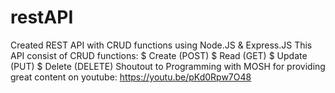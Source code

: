 # restAPI
Created REST API with CRUD functions using Node.JS &amp; Express.JS
This API consist of CRUD functions:
$ Create (POST)
$ Read (GET)
$ Update (PUT)
$ Delete (DELETE)
Shoutout to Programming with MOSH for providing great content on youtube: 
https://youtu.be/pKd0Rpw7O48

